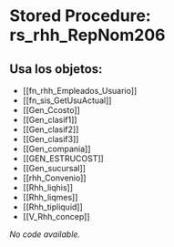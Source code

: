 # Stored Procedure: rs_rhh_RepNom206

## Usa los objetos:
- [[fn_rhh_Empleados_Usuario]]
- [[fn_sis_GetUsuActual]]
- [[Gen_Ccosto]]
- [[Gen_clasif1]]
- [[Gen_clasif2]]
- [[Gen_clasif3]]
- [[Gen_compania]]
- [[GEN_ESTRUCOST]]
- [[Gen_sucursal]]
- [[rhh_Convenio]]
- [[Rhh_liqhis]]
- [[Rhh_liqmes]]
- [[Rhh_tipliquid]]
- [[V_Rhh_concep]]

*No code available.*
